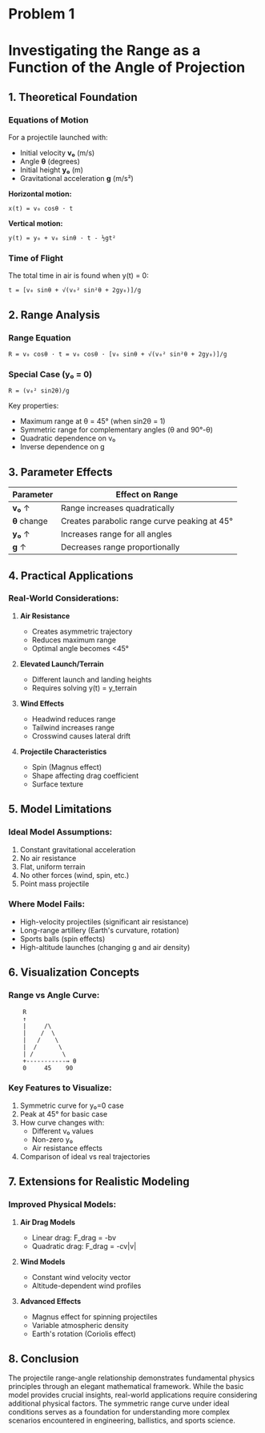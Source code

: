 # Problem 1

# Investigating the Range as a Function of the Angle of Projection

## 1. Theoretical Foundation

### Equations of Motion

For a projectile launched with:
- Initial velocity **v₀** (m/s)
- Angle **θ** (degrees)
- Initial height **y₀** (m)
- Gravitational acceleration **g** (m/s²)

**Horizontal motion:**
```
x(t) = v₀ cosθ · t
```

**Vertical motion:**
```
y(t) = y₀ + v₀ sinθ · t - ½gt²
```

### Time of Flight

The total time in air is found when y(t) = 0:
```
t = [v₀ sinθ + √(v₀² sin²θ + 2gy₀)]/g
```

## 2. Range Analysis

### Range Equation
```
R = v₀ cosθ · t = v₀ cosθ · [v₀ sinθ + √(v₀² sin²θ + 2gy₀)]/g
```

### Special Case (y₀ = 0)
```
R = (v₀² sin2θ)/g
```

Key properties:
- Maximum range at θ = 45° (when sin2θ = 1)
- Symmetric range for complementary angles (θ and 90°-θ)
- Quadratic dependence on v₀
- Inverse dependence on g

## 3. Parameter Effects

| Parameter | Effect on Range |
|-----------|-----------------|
| **v₀** ↑ | Range increases quadratically |
| **θ** change | Creates parabolic range curve peaking at 45° |
| **y₀** ↑ | Increases range for all angles |
| **g** ↑ | Decreases range proportionally |

## 4. Practical Applications

### Real-World Considerations:
1. **Air Resistance**
   - Creates asymmetric trajectory
   - Reduces maximum range
   - Optimal angle becomes <45°

2. **Elevated Launch/Terrain**
   - Different launch and landing heights
   - Requires solving y(t) = y_terrain

3. **Wind Effects**
   - Headwind reduces range
   - Tailwind increases range
   - Crosswind causes lateral drift

4. **Projectile Characteristics**
   - Spin (Magnus effect)
   - Shape affecting drag coefficient
   - Surface texture

## 5. Model Limitations

### Ideal Model Assumptions:
1. Constant gravitational acceleration
2. No air resistance
3. Flat, uniform terrain
4. No other forces (wind, spin, etc.)
5. Point mass projectile

### Where Model Fails:
- High-velocity projectiles (significant air resistance)
- Long-range artillery (Earth's curvature, rotation)
- Sports balls (spin effects)
- High-altitude launches (changing g and air density)

## 6. Visualization Concepts

### Range vs Angle Curve:
```
    R
    ↑
    |     /\
    |    /  \
    |   /    \
    |  /      \
    | /        \
    +-----------→ θ
    0     45    90
```

### Key Features to Visualize:
1. Symmetric curve for y₀=0 case
2. Peak at 45° for basic case
3. How curve changes with:
   - Different v₀ values
   - Non-zero y₀
   - Air resistance effects
4. Comparison of ideal vs real trajectories

## 7. Extensions for Realistic Modeling

### Improved Physical Models:
1. **Air Drag Models**
   - Linear drag: F_drag = -bv
   - Quadratic drag: F_drag = -cv|v|

2. **Wind Models**
   - Constant wind velocity vector
   - Altitude-dependent wind profiles

3. **Advanced Effects**
   - Magnus effect for spinning projectiles
   - Variable atmospheric density
   - Earth's rotation (Coriolis effect)

## 8. Conclusion

The projectile range-angle relationship demonstrates fundamental physics principles through an elegant mathematical framework. While the basic model provides crucial insights, real-world applications require considering additional physical factors. The symmetric range curve under ideal conditions serves as a foundation for understanding more complex scenarios encountered in engineering, ballistics, and sports science.
